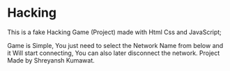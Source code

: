 # Hacking

This is a fake Hacking Game (Project) made with Html Css and JavaScript;

Game is Simple, You just need to select the Network Name from below and it Will start connecting, You can also later disconnect the network.
Project Made by Shreyansh Kumawat.
